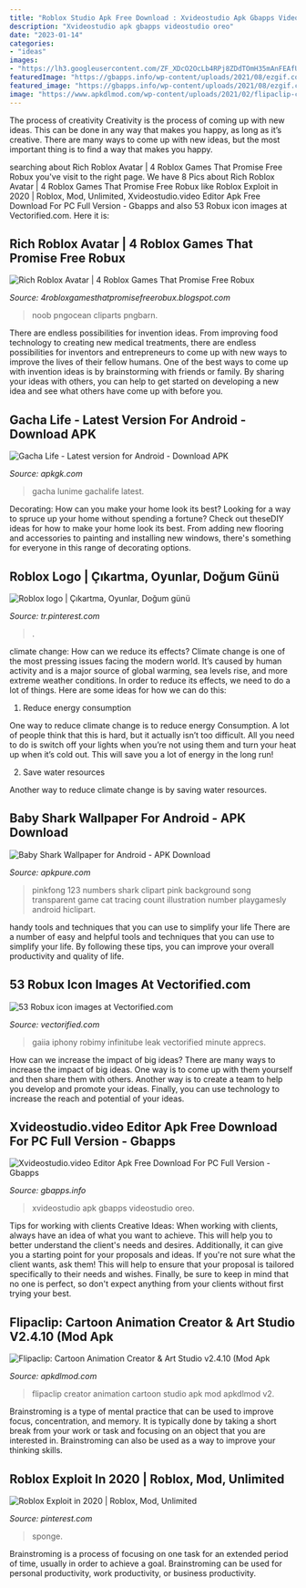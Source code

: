 ```yaml
---
title: "Roblox Studio Apk Free Download : Xvideostudio Apk Gbapps Videostudio Oreo"
description: "Xvideostudio apk gbapps videostudio oreo"
date: "2023-01-14"
categories:
- "ideas"
images:
- "https://lh3.googleusercontent.com/ZF_XDcO2OcLb4RPj8ZDdTOmH35mAnFEAfU36SkorkLLQWTu1Nq0T_RqhublYGk-76g=h500"
featuredImage: "https://gbapps.info/wp-content/uploads/2021/08/ezgif.com-gif-maker-2021-07-30T211631.657.jpg"
featured_image: "https://gbapps.info/wp-content/uploads/2021/08/ezgif.com-gif-maker-2021-07-30T211631.657.jpg"
image: "https://www.apkdlmod.com/wp-content/uploads/2021/02/flipaclip-cartoon-animation-creator-art-studio_2.jpg"
---
```



The process of creativity
Creativity is the process of coming up with new ideas. This can be done in any way that makes you happy, as long as it’s creative. There are many ways to come up with new ideas, but the most important thing is to find a way that makes you happy.

	

		
searching about Rich Roblox Avatar | 4 Roblox Games That Promise Free Robux you've visit to the right page. We have 8 Pics about Rich Roblox Avatar | 4 Roblox Games That Promise Free Robux like Roblox Exploit in 2020 | Roblox, Mod, Unlimited, Xvideostudio.video Editor Apk Free Download For PC Full Version - Gbapps and also 53 Robux icon images at Vectorified.com. Here it is:
		
    
## Rich Roblox Avatar | 4 Roblox Games That Promise Free Robux

<img loading=lazy src="https://lh3.googleusercontent.com/proxy/eJttw9SNgcDia1e0Obv3v0hsRP6fi2KNzUSoVW5ZZWlSkfr-KpU-pL8LswSmKczkTnsh1GjeJbAj3ojzhjZK7E1473mki1xc9NAEQjjADgWenUwUHZvVVaDB-NWDIWuUp18MfHIz3wLn7A10KbWwVw218PUgWDDixAp37NhwKWMOK2H2ITarbdDBuK20dS86yMQ=w1200-h630-p-k-no-nu" onerror="this.onerror=null;this.src='https://tse4.mm.bing.net/th?id=OIP.C5SK9H2kjUer4L6oNrArmAAAAA&amp;pid=15.1';" alt="Rich Roblox Avatar | 4 Roblox Games That Promise Free Robux">

_Source: 4robloxgamesthatpromisefreerobux.blogspot.com_

>noob pngocean cliparts pngbarn. 

	

There are endless possibilities for invention ideas. From improving food technology to creating new medical treatments, there are endless possibilities for inventors and entrepreneurs to come up with new ways to improve the lives of their fellow humans. One of the best ways to come up with invention ideas is by brainstorming with friends or family. By sharing your ideas with others, you can help to get started on developing a new idea and see what others have come up with before you.

    
## Gacha Life - Latest Version For Android - Download APK

<img loading=lazy src="https://lh3.googleusercontent.com/ZF_XDcO2OcLb4RPj8ZDdTOmH35mAnFEAfU36SkorkLLQWTu1Nq0T_RqhublYGk-76g=h500" onerror="this.onerror=null;this.src='https://tse4.mm.bing.net/th?id=OIP.XGJUmSeWVyav-EnbFDe2QwHaDn&amp;pid=15.1';" alt="Gacha Life - Latest version for Android - Download APK">

_Source: apkgk.com_

>gacha lunime gachalife latest. 

	

Decorating: How can you make your home look its best?
Looking for a way to spruce up your home without spending a fortune? Check out theseDIY ideas for how to make your home look its best. From adding new flooring and accessories to painting and installing new windows, there's something for everyone in this range of decorating options.

    
## Roblox Logo | Çıkartma, Oyunlar, Doğum Günü

<img loading=lazy src="https://i.pinimg.com/736x/59/1a/ef/591aef522b6a3d85715987d49d14f082.jpg" onerror="this.onerror=null;this.src='https://tse3.mm.bing.net/th?id=OIP.9B51WNfrhQgU6RTXdMEcVQHaHU&amp;pid=15.1';" alt="Roblox logo | Çıkartma, Oyunlar, Doğum günü">

_Source: tr.pinterest.com_

>. 

	

climate change: How can we reduce its effects?
Climate change is one of the most pressing issues facing the modern world. It’s caused by human activity and is a major source of global warming, sea levels rise, and more extreme weather conditions. In order to reduce its effects, we need to do a lot of things. Here are some ideas for how we can do this:
1) Reduce energy consumption

One way to reduce climate change is to reduce energy Consumption. A lot of people think that this is hard, but it actually isn’t too difficult. All you need to do is switch off your lights when you’re not using them and turn your heat up when it’s cold out. This will save you a lot of energy in the long run! 

2) Save water resources

Another way to reduce climate change is by saving water resources.

    
## Baby Shark Wallpaper For Android - APK Download

<img loading=lazy src="https://image.winudf.com/v2/image/Y29tLkJhYnlTaGFya1dhbGxwYXBlci5oaWRkZW5zdHVkaW9fc2NyZWVuXzNfMTUwODcyNzI0M18wNjU/screen-3.jpg?h=800&amp;fakeurl=1&amp;type=.jpg" onerror="this.onerror=null;this.src='https://tse2.mm.bing.net/th?id=OIP.YzxQcW5aVfvWJn-w_RyFPwHaHb&amp;pid=15.1';" alt="Baby Shark Wallpaper for Android - APK Download">

_Source: apkpure.com_

>pinkfong 123 numbers shark clipart pink background song transparent game cat tracing count illustration number playgamesly android hiclipart. 

	

handy tools and techniques that you can use to simplify your life
There are a number of easy and helpful tools and techniques that you can use to simplify your life. By following these tips, you can improve your overall productivity and quality of life.

    
## 53 Robux Icon Images At Vectorified.com

<img loading=lazy src="https://vectorified.com/images/robux-icon-24.jpg" onerror="this.onerror=null;this.src='https://tse4.mm.bing.net/th?id=OIP.D8jCKMHwvwGUB4laTle85QHaEK&amp;pid=15.1';" alt="53 Robux icon images at Vectorified.com">

_Source: vectorified.com_

>gaiia iphony robimy infinitube leak vectorified minute apprecs. 

	

How can we increase the impact of big ideas?
There are many ways to increase the impact of big ideas. One way is to come up with them yourself and then share them with others. Another way is to create a team to help you develop and promote your ideas. Finally, you can use technology to increase the reach and potential of your ideas.

    
## Xvideostudio.video Editor Apk Free Download For PC Full Version - Gbapps

<img loading=lazy src="https://gbapps.info/wp-content/uploads/2021/08/ezgif.com-gif-maker-2021-07-30T211631.657.jpg" onerror="this.onerror=null;this.src='https://tse4.mm.bing.net/th?id=OIP.qp1qHW34dcMeO7kFIj7oaAHaED&amp;pid=15.1';" alt="Xvideostudio.video Editor Apk Free Download For PC Full Version - Gbapps">

_Source: gbapps.info_

>xvideostudio apk gbapps videostudio oreo. 

	

Tips for working with clients
Creative Ideas: When working with clients, always have an idea of what you want to achieve. This will help you to better understand the client's needs and desires. Additionally, it can give you a starting point for your proposals and ideas. If you're not sure what the client wants, ask them! This will help to ensure that your proposal is tailored specifically to their needs and wishes. Finally, be sure to keep in mind that no one is perfect, so don't expect anything from your clients without first trying your best.

    
## Flipaclip: Cartoon Animation Creator &amp; Art Studio V2.4.10 (Mod Apk

<img loading=lazy src="https://www.apkdlmod.com/wp-content/uploads/2021/02/flipaclip-cartoon-animation-creator-art-studio_2.jpg" onerror="this.onerror=null;this.src='https://tse4.mm.bing.net/th?id=OIP.6N7VVPczoyNj3-bj6xpLdAAAAA&amp;pid=15.1';" alt="Flipaclip: Cartoon Animation Creator &amp; Art Studio v2.4.10 (Mod Apk">

_Source: apkdlmod.com_

>flipaclip creator animation cartoon studio apk mod apkdlmod v2. 

	

Brainstroming is a type of mental practice that can be used to improve focus, concentration, and memory. It is typically done by taking a short break from your work or task and focusing on an object that you are interested in. Brainstroming can also be used as a way to improve your thinking skills.

    
## Roblox Exploit In 2020 | Roblox, Mod, Unlimited

<img loading=lazy src="https://i.pinimg.com/736x/a5/96/41/a59641e9aa96cdc0293bae5ec1f56858.jpg" onerror="this.onerror=null;this.src='https://tse1.mm.bing.net/th?id=OIP.hjC5f8mJ6Igm1qMifNyMCAHaEK&amp;pid=15.1';" alt="Roblox Exploit in 2020 | Roblox, Mod, Unlimited">

_Source: pinterest.com_

>sponge. 

	

Brainstroming is a process of focusing on one task for an extended period of time, usually in order to achieve a goal. Brainstroming can be used for personal productivity, work productivity, or business productivity.

